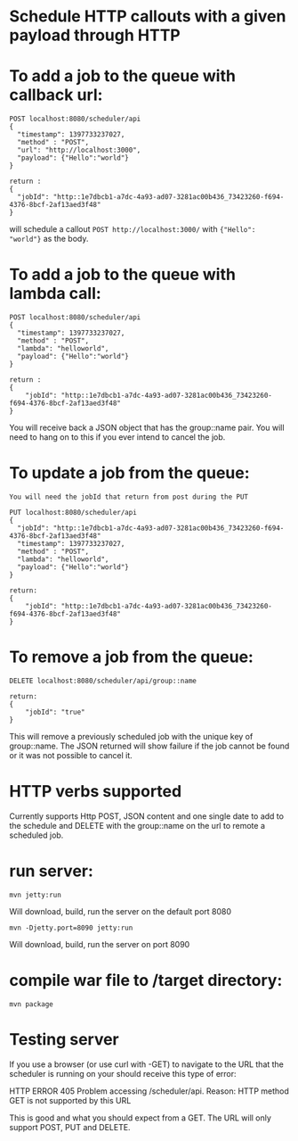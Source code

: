 
Schedule HTTP callouts with a given payload through HTTP
========================================================

# To add a job to the queue with callback url:

    POST localhost:8080/scheduler/api
    {
      "timestamp": 1397733237027,
      "method" : "POST",
      "url": "http://localhost:3000",
      "payload": {"Hello":"world"}
    }
    
    return : 
    {
      "jobId": "http::1e7dbcb1-a7dc-4a93-ad07-3281ac00b436_73423260-f694-4376-8bcf-2af13aed3f48"
    }
    
will schedule a callout ```POST http://localhost:3000/``` with ```{"Hello": "world"}``` as the body.

# To add a job to the queue with lambda call:
    POST localhost:8080/scheduler/api
    {
      "timestamp": 1397733237027,
      "method" : "POST",
      "lambda": "helloworld",
      "payload": {"Hello":"world"}
    }
    
    return : 
    {
        "jobId": "http::1e7dbcb1-a7dc-4a93-ad07-3281ac00b436_73423260-f694-4376-8bcf-2af13aed3f48"
    }

You will receive back a JSON object that has the group::name pair. You will need to hang on to this if you ever intend to cancel the job.

# To update a job from the queue:
    You will need the jobId that return from post during the PUT

    PUT localhost:8080/scheduler/api
    {
      "jobId": "http::1e7dbcb1-a7dc-4a93-ad07-3281ac00b436_73423260-f694-4376-8bcf-2af13aed3f48" 
      "timestamp": 1397733237027,
      "method" : "POST",
      "lambda": "helloworld",
      "payload": {"Hello":"world"}
    }
    
    return:
    {
        "jobId": "http::1e7dbcb1-a7dc-4a93-ad07-3281ac00b436_73423260-f694-4376-8bcf-2af13aed3f48"
    }
    
# To remove a job from the queue:

    DELETE localhost:8080/scheduler/api/group::name
    
    return:
    {
        "jobId": "true"
    }

This will remove a previously scheduled job with the unique key of group::name. The JSON returned will show failure if the job cannot be found or it was not possible to cancel it. 

# HTTP verbs supported

Currently supports Http POST, JSON content and one single date to add to the schedule and DELETE with the group::name on the url to remote a scheduled job.

# run server:

    mvn jetty:run
    
Will download, build, run the server on the default port 8080

    mvn -Djetty.port=8090 jetty:run

Will download, build, run the server on port 8090

# compile war file to /target directory:

    mvn package 

# Testing server

If you use a browser (or use curl with -GET) to navigate to the URL that the scheduler is running on your should receive this type of error:

HTTP ERROR 405
Problem accessing /scheduler/api. Reason:
HTTP method GET is not supported by this URL

This is good and what you should expect from a GET. The URL will only support POST, PUT and DELETE.
